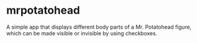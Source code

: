 # mrpotatohead
A simple app that displays different body parts of a Mr. Potatohead figure, which can be made visible or invisible by using checkboxes.
